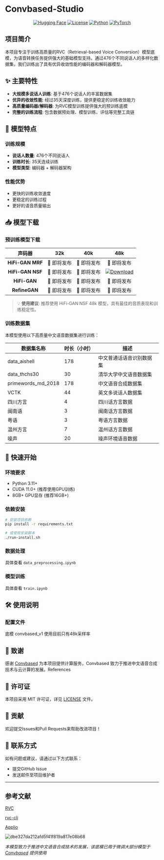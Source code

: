 # Convbased-Studio

<div align="center">

[![Hugging Face](https://img.shields.io/badge/🤗%20Hugging%20Face-Models-yellow?style=for-the-badge)](https://huggingface.co/PluginsKers/Convbased-Studio)
[![License](https://img.shields.io/badge/License-MIT-green?style=for-the-badge)](LICENSE)
[![Python](https://img.shields.io/badge/Python-3.11+-blue?style=for-the-badge&logo=python)](https://www.python.org/)
[![PyTorch](https://img.shields.io/badge/PyTorch-2.3.1-red?style=for-the-badge&logo=pytorch)](https://pytorch.org/)

</div>

## 项目简介

本项目专注于训练高质量的RVC（Retrieval-based Voice Conversion）模型底模，为语音转换任务提供强大的基础模型支持。通过476个不同说话人的多样化数据集，我们训练出了具有优异收敛性能的编码器和解码器模型。

## ✨ 主要特性

- **大规模多说话人训练**: 基于476个说话人的丰富数据集
- **优异的收敛性能**: 经过35天深度训练，提供更稳定的训练收敛能力
- **高质量编码器/解码器**: 为RVC模型训练提供强大的预训练底模
- **完整的训练流程**: 包含数据预处理、模型训练、评估等完整工具链

## 🎯 模型特点

### 训练规模
- **说话人数量**: 476个不同说话人
- **训练时长**: 35天连续训练
- **模型类型**: 编码器 + 解码器架构

### 性能优势
- 更快的训练收敛速度
- 更稳定的训练过程
- 更好的语音质量输出

## 📥 模型下载

### 预训练模型下载

| 声码器 | 32k | 40k | 48k |
|:---:|:---:|:---:|:---:|
| **HiFi-GAN MRF** | 🚧 即将发布 | 🚧 即将发布 | 🚧 即将发布 |
| **HiFi-GAN NSF** | 🚧 即将发布 | 🚧 即将发布 | [![Download](https://img.shields.io/badge/下载-HuggingFace-yellow)](https://huggingface.co/PluginsKers/Convbased-Studio) |
| **HiFi-GAN** | 🚧 即将发布 | 🚧 即将发布 | 🚧 即将发布 |
| **RefineGAN** | 🚧 即将发布 | 🚧 即将发布 | 🚧 即将发布 |

> 💡 **使用建议**: 推荐使用 HiFi-GAN NSF 48k 模型，具有最佳的音质表现和训练稳定性。


### 训练数据集

本模型使用以下高质量中文语音数据集进行训练：

| 数据集名称         | 时长（小时） | 描述 |
|-------------------|-------------|------|
| data_aishell      | 178         | 中文普通话语音识别数据集 |
| data_thchs30      | 30          | 清华大学中文语音数据集 |
| primewords_md_2018| 178         | 中文语音合成数据集 |
| VCTK              | 44          | 英文多说话人数据集 |
| 四川方言           | 4          | 四川话方言数据 |
| 闽南语             | 3          | 闽南话方言数据 |
| 粤语              | 3           | 粤语方言数据 |
| 温州方言           | 7          | 温州话方言数据 |
| 噪声              | 20          | 噪声环境语音数据 |

## 🚀 快速开始

### 环境要求
- Python 3.11+
- CUDA 11.0+ (推荐使用GPU训练)
- 8GB+ GPU显存 (推荐16GB+)

### 依赖安装
```bash
# 安装项目依赖
pip install -r requirements.txt

# 或使用安装脚本
./run-install.sh
```

### 数据处理

具体查看 `data_preprocessing.ipynb`

### 模型训练

具体查看 `train.ipynb`

## 🛠️ 使用说明

### 配置文件

底模 convbased_v1 使用目前只有48k采样率

## 🙏 致谢

感谢 [Convbased](https://weights.chat/) 为本项目提供计算服务，Convbased 致力于推进中文语音合成技术与云计算的发展。References

## 📄 许可证

本项目采用 MIT 许可证，详见 [LICENSE](LICENSE) 文件。

## 🤝 贡献

欢迎提交Issues和Pull Requests来帮助改进项目！

## 📧 联系方式

如有问题或建议，请通过以下方式联系：
- 提交GitHub Issue
- 发送邮件至项目维护者

---


## 参考文献

[RVC](https://github.com/RVC-Project/Retrieval-based-Voice-Conversion-WebUI)
 
[rvc-cli](https://github.com/blaisewf/rvc-cli)

[Applio](https://github.com/IAHispano/Applio)


![dbe327da212afd5f41f819a817e08b68](https://github.com/user-attachments/assets/c6be570b-1ea5-4811-b253-2d993d5f574a)


*本模型致力于推进中文语音合成技术的发展，该底模已用于微调大部分模型于 [Convbased](https://weights.chat/) 提供使用*
